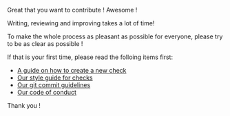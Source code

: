 Great that you want to contribute ! Awesome !

Writing, reviewing and improving takes a lot of time!

To make the whole process as pleasant as possible for everyone, please try to be as clear as possible !

If that is your first time, please read the folloing items first:

- [A guide on how to create a new check](https://rakpart.testthedocs.org/create-a-check.html)
- [Our style guide for checks](https://rakpart.testthedocs.org/style-guide.html)
- [Our git commit guidelines](https://rakpart.testthedocs.org/commit-guidelines.html)
- [Our code of conduct](https://rakpart.testthedocs.org/code-of-conduct.html)

Thank you !


